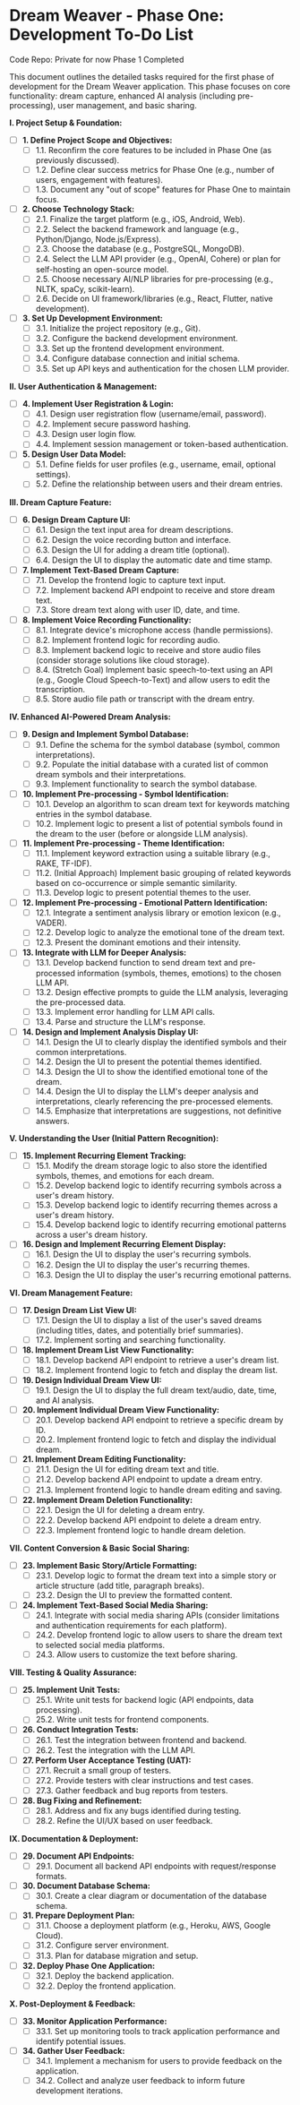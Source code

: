 # Dream Weaver - Phase One: Development To-Do List

Code Repo: Private for now
Phase 1 Completed

This document outlines the detailed tasks required for the first phase of development for the Dream Weaver application. This phase focuses on core functionality: dream capture, enhanced AI analysis (including pre-processing), user management, and basic sharing.

**I. Project Setup & Foundation:**

*   [ ] **1. Define Project Scope and Objectives:**
    *   [ ] 1.1. Reconfirm the core features to be included in Phase One (as previously discussed).
    *   [ ] 1.2. Define clear success metrics for Phase One (e.g., number of users, engagement with features).
    *   [ ] 1.3. Document any "out of scope" features for Phase One to maintain focus.
*   [ ] **2. Choose Technology Stack:**
    *   [ ] 2.1. Finalize the target platform (e.g., iOS, Android, Web).
    *   [ ] 2.2. Select the backend framework and language (e.g., Python/Django, Node.js/Express).
    *   [ ] 2.3. Choose the database (e.g., PostgreSQL, MongoDB).
    *   [ ] 2.4. Select the LLM API provider (e.g., OpenAI, Cohere) or plan for self-hosting an open-source model.
    *   [ ] 2.5. Choose necessary AI/NLP libraries for pre-processing (e.g., NLTK, spaCy, scikit-learn).
    *   [ ] 2.6. Decide on UI framework/libraries (e.g., React, Flutter, native development).
*   [ ] **3. Set Up Development Environment:**
    *   [ ] 3.1. Initialize the project repository (e.g., Git).
    *   [ ] 3.2. Configure the backend development environment.
    *   [ ] 3.3. Set up the frontend development environment.
    *   [ ] 3.4. Configure database connection and initial schema.
    *   [ ] 3.5. Set up API keys and authentication for the chosen LLM provider.

**II. User Authentication & Management:**

*   [ ] **4. Implement User Registration & Login:**
    *   [ ] 4.1. Design user registration flow (username/email, password).
    *   [ ] 4.2. Implement secure password hashing.
    *   [ ] 4.3. Design user login flow.
    *   [ ] 4.4. Implement session management or token-based authentication.
*   [ ] **5. Design User Data Model:**
    *   [ ] 5.1. Define fields for user profiles (e.g., username, email, optional settings).
    *   [ ] 5.2. Define the relationship between users and their dream entries.

**III. Dream Capture Feature:**

*   [ ] **6. Design Dream Capture UI:**
    *   [ ] 6.1. Design the text input area for dream descriptions.
    *   [ ] 6.2. Design the voice recording button and interface.
    *   [ ] 6.3. Design the UI for adding a dream title (optional).
    *   [ ] 6.4. Design the UI to display the automatic date and time stamp.
*   [ ] **7. Implement Text-Based Dream Capture:**
    *   [ ] 7.1. Develop the frontend logic to capture text input.
    *   [ ] 7.2. Implement backend API endpoint to receive and store dream text.
    *   [ ] 7.3. Store dream text along with user ID, date, and time.
*   [ ] **8. Implement Voice Recording Functionality:**
    *   [ ] 8.1. Integrate device's microphone access (handle permissions).
    *   [ ] 8.2. Implement frontend logic for recording audio.
    *   [ ] 8.3. Implement backend logic to receive and store audio files (consider storage solutions like cloud storage).
    *   [ ] 8.4. (Stretch Goal) Implement basic speech-to-text using an API (e.g., Google Cloud Speech-to-Text) and allow users to edit the transcription.
    *   [ ] 8.5. Store audio file path or transcript with the dream entry.

**IV. Enhanced AI-Powered Dream Analysis:**

*   [ ] **9. Design and Implement Symbol Database:**
    *   [ ] 9.1. Define the schema for the symbol database (symbol, common interpretations).
    *   [ ] 9.2. Populate the initial database with a curated list of common dream symbols and their interpretations.
    *   [ ] 9.3. Implement functionality to search the symbol database.
*   [ ] **10. Implement Pre-processing - Symbol Identification:**
    *   [ ] 10.1. Develop an algorithm to scan dream text for keywords matching entries in the symbol database.
    *   [ ] 10.2. Implement logic to present a list of potential symbols found in the dream to the user (before or alongside LLM analysis).
*   [ ] **11. Implement Pre-processing - Theme Identification:**
    *   [ ] 11.1. Implement keyword extraction using a suitable library (e.g., RAKE, TF-IDF).
    *   [ ] 11.2. (Initial Approach) Implement basic grouping of related keywords based on co-occurrence or simple semantic similarity.
    *   [ ] 11.3. Develop logic to present potential themes to the user.
*   [ ] **12. Implement Pre-processing - Emotional Pattern Identification:**
    *   [ ] 12.1. Integrate a sentiment analysis library or emotion lexicon (e.g., VADER).
    *   [ ] 12.2. Develop logic to analyze the emotional tone of the dream text.
    *   [ ] 12.3. Present the dominant emotions and their intensity.
*   [ ] **13. Integrate with LLM for Deeper Analysis:**
    *   [ ] 13.1. Develop backend function to send dream text and pre-processed information (symbols, themes, emotions) to the chosen LLM API.
    *   [ ] 13.2. Design effective prompts to guide the LLM analysis, leveraging the pre-processed data.
    *   [ ] 13.3. Implement error handling for LLM API calls.
    *   [ ] 13.4. Parse and structure the LLM's response.
*   [ ] **14. Design and Implement Analysis Display UI:**
    *   [ ] 14.1. Design the UI to clearly display the identified symbols and their common interpretations.
    *   [ ] 14.2. Design the UI to present the potential themes identified.
    *   [ ] 14.3. Design the UI to show the identified emotional tone of the dream.
    *   [ ] 14.4. Design the UI to display the LLM's deeper analysis and interpretations, clearly referencing the pre-processed elements.
    *   [ ] 14.5. Emphasize that interpretations are suggestions, not definitive answers.

**V. Understanding the User (Initial Pattern Recognition):**

*   [ ] **15. Implement Recurring Element Tracking:**
    *   [ ] 15.1. Modify the dream storage logic to also store the identified symbols, themes, and emotions for each dream.
    *   [ ] 15.2. Develop backend logic to identify recurring symbols across a user's dream history.
    *   [ ] 15.3. Develop backend logic to identify recurring themes across a user's dream history.
    *   [ ] 15.4. Develop backend logic to identify recurring emotional patterns across a user's dream history.
*   [ ] **16. Design and Implement Recurring Element Display:**
    *   [ ] 16.1. Design the UI to display the user's recurring symbols.
    *   [ ] 16.2. Design the UI to display the user's recurring themes.
    *   [ ] 16.3. Design the UI to display the user's recurring emotional patterns.

**VI. Dream Management Feature:**

*   [ ] **17. Design Dream List View UI:**
    *   [ ] 17.1. Design the UI to display a list of the user's saved dreams (including titles, dates, and potentially brief summaries).
    *   [ ] 17.2. Implement sorting and searching functionality.
*   [ ] **18. Implement Dream List View Functionality:**
    *   [ ] 18.1. Develop backend API endpoint to retrieve a user's dream list.
    *   [ ] 18.2. Implement frontend logic to fetch and display the dream list.
*   [ ] **19. Design Individual Dream View UI:**
    *   [ ] 19.1. Design the UI to display the full dream text/audio, date, time, and AI analysis.
*   [ ] **20. Implement Individual Dream View Functionality:**
    *   [ ] 20.1. Develop backend API endpoint to retrieve a specific dream by ID.
    *   [ ] 20.2. Implement frontend logic to fetch and display the individual dream.
*   [ ] **21. Implement Dream Editing Functionality:**
    *   [ ] 21.1. Design the UI for editing dream text and title.
    *   [ ] 21.2. Develop backend API endpoint to update a dream entry.
    *   [ ] 21.3. Implement frontend logic to handle dream editing and saving.
*   [ ] **22. Implement Dream Deletion Functionality:**
    *   [ ] 22.1. Design the UI for deleting a dream entry.
    *   [ ] 22.2. Develop backend API endpoint to delete a dream entry.
    *   [ ] 22.3. Implement frontend logic to handle dream deletion.

**VII. Content Conversion & Basic Social Sharing:**

*   [ ] **23. Implement Basic Story/Article Formatting:**
    *   [ ] 23.1. Develop logic to format the dream text into a simple story or article structure (add title, paragraph breaks).
    *   [ ] 23.2. Design the UI to preview the formatted content.
*   [ ] **24. Implement Text-Based Social Media Sharing:**
    *   [ ] 24.1. Integrate with social media sharing APIs (consider limitations and authentication requirements for each platform).
    *   [ ] 24.2. Develop frontend logic to allow users to share the dream text to selected social media platforms.
    *   [ ] 24.3. Allow users to customize the text before sharing.

**VIII. Testing & Quality Assurance:**

*   [ ] **25. Implement Unit Tests:**
    *   [ ] 25.1. Write unit tests for backend logic (API endpoints, data processing).
    *   [ ] 25.2. Write unit tests for frontend components.
*   [ ] **26. Conduct Integration Tests:**
    *   [ ] 26.1. Test the integration between frontend and backend.
    *   [ ] 26.2. Test the integration with the LLM API.
*   [ ] **27. Perform User Acceptance Testing (UAT):**
    *   [ ] 27.1. Recruit a small group of testers.
    *   [ ] 27.2. Provide testers with clear instructions and test cases.
    *   [ ] 27.3. Gather feedback and bug reports from testers.
*   [ ] **28. Bug Fixing and Refinement:**
    *   [ ] 28.1. Address and fix any bugs identified during testing.
    *   [ ] 28.2. Refine the UI/UX based on user feedback.

**IX. Documentation & Deployment:**

*   [ ] **29. Document API Endpoints:**
    *   [ ] 29.1. Document all backend API endpoints with request/response formats.
*   [ ] **30. Document Database Schema:**
    *   [ ] 30.1. Create a clear diagram or documentation of the database schema.
*   [ ] **31. Prepare Deployment Plan:**
    *   [ ] 31.1. Choose a deployment platform (e.g., Heroku, AWS, Google Cloud).
    *   [ ] 31.2. Configure server environment.
    *   [ ] 31.3. Plan for database migration and setup.
*   [ ] **32. Deploy Phase One Application:**
    *   [ ] 32.1. Deploy the backend application.
    *   [ ] 32.2. Deploy the frontend application.

**X. Post-Deployment & Feedback:**

*   [ ] **33. Monitor Application Performance:**
    *   [ ] 33.1. Set up monitoring tools to track application performance and identify potential issues.
*   [ ] **34. Gather User Feedback:**
    *   [ ] 34.1. Implement a mechanism for users to provide feedback on the application.
    *   [ ] 34.2. Collect and analyze user feedback to inform future development iterations.
